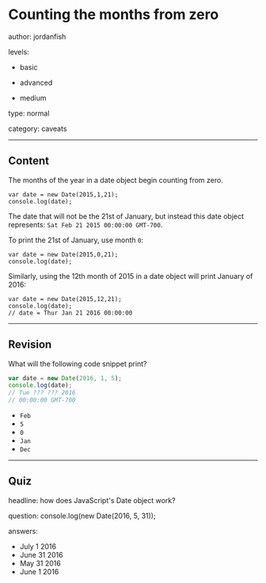 # Counting the months from zero
author: jordanfish

levels:

  - basic

  - advanced

  - medium

type: normal

category: caveats

---
## Content

The months of the year in a date object begin counting from zero.

```
var date = new Date(2015,1,21);
console.log(date);
```
The date that will not be the 21st of January, but instead this date object represents: `Sat Feb 21 2015 00:00:00 GMT-700`.

To print the 21st of January, use month `0`:

```
var date = new Date(2015,0,21);
console.log(date);
```

Similarly, using the 12th month of 2015 in a date object will print January of 2016:

```
var date = new Date(2015,12,21);
console.log(date);
// date = Thur Jan 21 2016 00:00:00
```

---
## Revision

What will the following code snippet print?
```javascript
var date = new Date(2016, 1, 5);
console.log(date);
// Tue ??? ??? 2016
// 00:00:00 GMT-700
```

* `Feb`
* `5`
* `0`
* `Jan`
* `Dec`

---
## Quiz

headline: how does JavaScript's Date object work?

question: console.log(new Date(2016, 5, 31));

answers:
  - July 1 2016
  - June 31 2016
  - May 31 2016
  - June 1 2016
